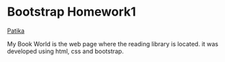 # Bootstrap Homework1
[Patika](https://www.patika.dev/tr)
<p>  My Book World is the web page where the reading library is located.  it was developed using html, css and bootstrap.</p>